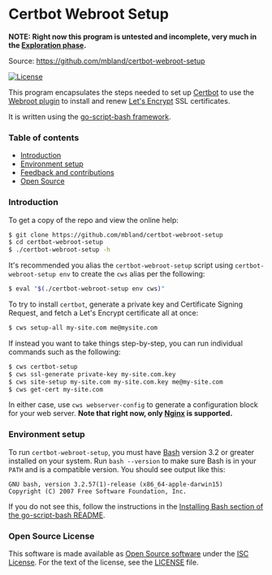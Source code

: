 # Certbot Webroot Setup

__NOTE: Right now this program is untested and incomplete, very much in the
[Exploration
phase](https://github.com/mbland/automated-testing-playbook/blob/master/pages/rapid-prototyping.md#exploration).__

Source: https://github.com/mbland/certbot-webroot-setup

[![License](https://img.shields.io/github/license/mbland/certbot-webroot-setup.svg)](https://github.com/mbland/certbot-webroot-setup/blob/master/LICENSE.md)

This program encapsulates the steps needed to set up
[Certbot](https://certbot.eff.org/) to use the [Webroot
plugin](https://certbot.eff.org/docs/using.html#webroot) to install and renew
[Let's Encrypt](https://letsencrypt.org/) SSL certificates.

It is written using the [go-script-bash
framework](https://github.com/mbland/go-script-bash).

### Table of contents

- [Introduction](#introduction)
- [Environment setup](#environment-setup)
- [Feedback and contributions](#feedback-and-contributions)
- [Open Source](#open-source)

### Introduction

To get a copy of the repo and view the online help:

```bash
$ git clone https://github.com/mbland/certbot-webroot-setup
$ cd certbot-webroot-setup
$ ./certbot-webroot-setup -h
```

It's recommended you alias the `certbot-webroot-setup` script using
`certbot-webroot-setup env` to create the `cws` alias per the following:

```bash
$ eval "$(./certbot-webroot-setup env cws)"
```

To try to install `certbot`, generate a private key and Certificate Signing
Request, and fetch a Let's Encrypt certificate all at once:

```bash
$ cws setup-all my-site.com me@mysite.com
```

If instead you want to take things step-by-step, you can run individual commands
such as the following:

```bash
$ cws certbot-setup
$ cws ssl-generate private-key my-site.com.key
$ cws site-setup my-site.com my-site.com.key me@my-site.com
$ cws get-cert my-site.com
```

In either case, use `cws webserver-config` to generate a configuration block for
your web server. __Note that right now, only [Nginx](http://nginx.org) is
supported.__

### Environment setup

To run `certbot-webroot-setup`, you must have
[Bash](https://en.wikipedia.org/wiki/Bash_%28Unix_shell%29) version 3.2 or
greater installed on your system. Run `bash --version` to make sure Bash is in
your `PATH` and is a compatible version. You should see output like this:

```
GNU bash, version 3.2.57(1)-release (x86_64-apple-darwin15)
Copyright (C) 2007 Free Software Foundation, Inc.
```

If you do not see this, follow the instructions in the [Installing
Bash section of the go-script-bash
README](https://github.com/mbland/go-script-bash#installing-bash).

### Open Source License

This software is made available as [Open Source
software](https://opensource.org/osd-annotated) under the [ISC
License](https://www.isc.org/downloads/software-support-policy/isc-license/).
For the text of the license, see the [LICENSE](LICENSE.md) file.
